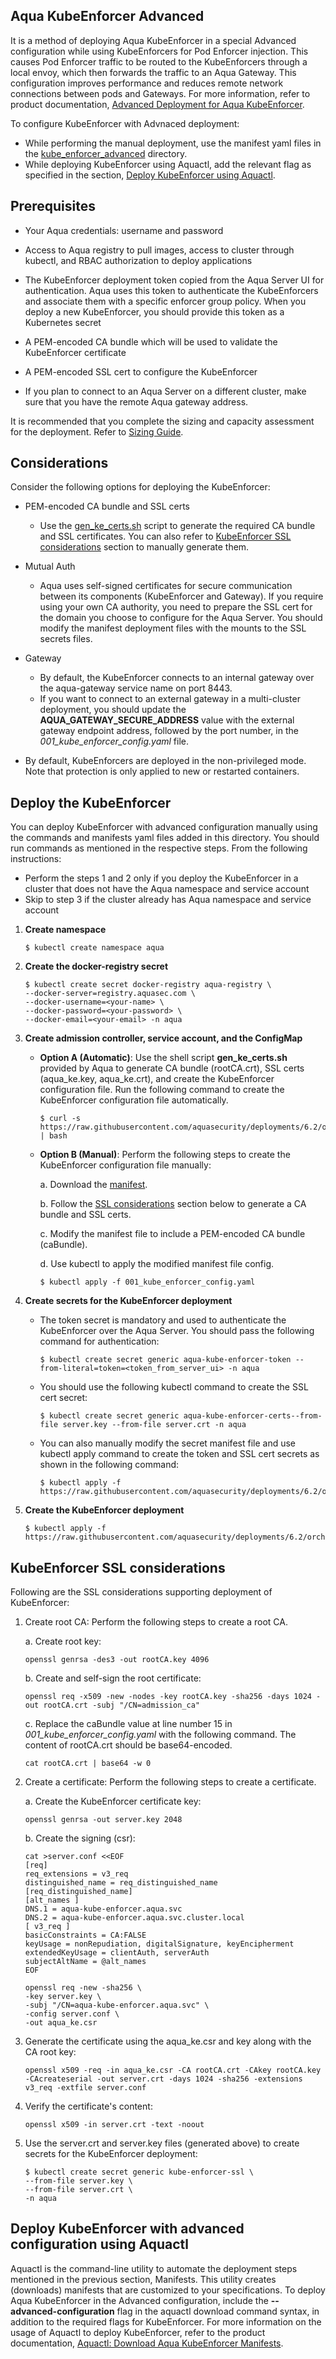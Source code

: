## Aqua KubeEnforcer Advanced

It is a method of deploying Aqua KubeEnforcer in a special Advanced configuration while using KubeEnforcers for Pod Enforcer injection. This causes Pod Enforcer traffic to be routed to the KubeEnforcers through a local envoy, which then forwards the traffic to an Aqua Gateway. This configuration improves performance and reduces remote network connections between pods and Gateways. For more information, refer to product documentation, [Advanced Deployment for Aqua KubeEnforcer](https://docs.aquasec.com/docs/deploy-k8s-aqua-kubeenforcers#section-advanced-deployment-for-pod-enforcer-injection).

To configure KubeEnforcer with Advnaced deployment:
- While performing the manual deployment, use the manifest yaml files in the [kube_enforcer_advanced](https://github.com/KoppulaRajender/deployments/tree/6.5_dev/2_enforcers/kube_enforcer/manifests/kube_enforcer_advanced) directory.
- While deploying KubeEnforcer using Aquactl, add the relevant flag as specified in the section, [Deploy KubeEnforcer using Aquactl](#deploy-kubeenforcer-using-aquactl).

## Prerequisites

- Your Aqua credentials: username and password

- Access to Aqua registry to pull images, access to cluster through kubectl, and RBAC authorization to deploy applications

- The KubeEnforcer deployment token copied from the Aqua Server UI for authentication. Aqua uses this token to authenticate the KubeEnforcers and associate them with a specific enforcer group policy. When you deploy a new KubeEnforcer, you should provide this token as a Kubernetes secret

- A PEM-encoded CA bundle which will be used to validate the KubeEnforcer certificate

- A PEM-encoded SSL cert to configure the KubeEnforcer

- If you plan to connect to an Aqua Server on a different cluster, make sure that you have the remote Aqua gateway address.

It is recommended that you complete the sizing and capacity assessment for the deployment. Refer to [Sizing Guide](https://docs.aquasec.com/docs/sizing-guide).

## Considerations

Consider the following options for deploying the KubeEnforcer:

- PEM-encoded CA bundle and SSL certs
  - Use the [gen_ke_certs.sh](https://github.com/KoppulaRajender/deployments/tree/6.5_dev/2_enforcers/kube_enforcer/manifests/kube_enforcer_advanced/gen_ke_certs.sh) script to generate the required CA bundle and SSL certificates. You can also refer to [KubeEnforcer SSL considerations](#kubeenforcer-ssl-considerations) section to manually generate them.

- Mutual Auth
  - Aqua uses self-signed certificates for secure communication between its components (KubeEnforcer and Gateway). If you require using your own CA authority, you need to prepare the SSL cert for the domain you choose to configure for the Aqua Server. You should modify the manifest deployment files with the mounts to the SSL secrets files.

- Gateway
  - By default, the KubeEnforcer connects to an internal gateway over the aqua-gateway service name on port 8443.
  - If you want to connect to an external gateway in a multi-cluster deployment, you should update the **AQUA_GATEWAY_SECURE_ADDRESS** value with the external gateway endpoint address, followed by the port number, in the *001_kube_enforcer_config.yaml* file.

- By default, KubeEnforcers are deployed in the non-privileged mode. Note that protection is only applied to new or restarted containers.

## Deploy the KubeEnforcer

You can deploy KubeEnforcer with advanced configuration manually using the commands and manifests yaml files added in this directory. You should run commands as mentioned in the respective steps. From the following instructions:
- Perform the steps 1 and 2 only if you deploy the KubeEnforcer in a cluster that does not have the Aqua namespace and service account
- Skip to step 3 if the cluster already has Aqua namespace and service account

1. **Create namespace**

   ```SHELL
   $ kubectl create namespace aqua
   ```

2. **Create the docker-registry secret**

   ```shell
   $ kubectl create secret docker-registry aqua-registry \
   --docker-server=registry.aquasec.com \
   --docker-username=<your-name> \
   --docker-password=<your-password> \
   --docker-email=<your-email> -n aqua
   ```

3. **Create admission controller, service account, and the ConfigMap**
   - **Option A (Automatic)**: Use the shell script **gen_ke_certs.sh** provided by Aqua to generate CA bundle (rootCA.crt), SSL certs (aqua_ke.key, aqua_ke.crt), and create the KubeEnforcer configuration file. Run the following command to create the KubeEnforcer configuration file automatically.
        
        ```shell
        $ curl -s https://raw.githubusercontent.com/aquasecurity/deployments/6.2/orchestrators/kubernetes/manifests/aqua_csp_009_enforcer/kube_enforcer_advanced/gen_ke_certs.sh | bash
        ```
   - **Option B (Manual)**: Perform the following steps to create the KubeEnforcer configuration file manually:
  
        a. Download the [manifest](https://raw.githubusercontent.com/aquasecurity/deployments/6.2/orchestrators/kubernetes/manifests/aqua_csp_009_enforcer/kube_enforcer_advanced/001_kube_enforcer_config.yaml).

        b. Follow the [SSL considerations](#kubeenforcer-ssl-considerations) section below to generate a CA bundle and SSL certs.

        c. Modify the manifest file to include a PEM-encoded CA bundle (caBundle).

        d. Use kubectl to apply the modified manifest file config.
        
        ```shell
        $ kubectl apply -f 001_kube_enforcer_config.yaml
        ```

4.  **Create secrets for the KubeEnforcer deployment** 

    * The token secret is mandatory and used to authenticate the KubeEnforcer over the Aqua Server.  You should pass the following command for authentication:

      ```shell
      $ kubectl create secret generic aqua-kube-enforcer-token --from-literal=token=<token_from_server_ui> -n aqua
      ```
    * You should use the following kubectl command to create the SSL cert secret:
    
      ```shell
      $ kubectl create secret generic aqua-kube-enforcer-certs--from-file server.key --from-file server.crt -n aqua
      ```

    * You can also manually modify the secret manifest file and use kubectl apply command to create the token and SSL cert secrets as shown in the following command:

      ```shell
      $ kubectl apply -f https://raw.githubusercontent.com/aquasecurity/deployments/6.2/orchestrators/kubernetes/manifests/aqua_csp_009_enforcer/kube_enforcer_advanced/002_kube_enforcer_secrets.yaml
      ```

5. **Create the KubeEnforcer deployment**

   ```shell
   $ kubectl apply -f https://raw.githubusercontent.com/aquasecurity/deployments/6.2/orchestrators/kubernetes/manifests/aqua_csp_009_enforcer/kube_enforcer_advanced/003_kube_enforcer_deploy.yaml
   ```

## KubeEnforcer SSL considerations
Following are the SSL considerations supporting deployment of KubeEnforcer:

1. Create root CA: Perform the following steps to create a root CA.

    a. Create root key:

      ```shell
      openssl genrsa -des3 -out rootCA.key 4096
      ```

    b. Create and self-sign the root certificate:

     ```shell
     openssl req -x509 -new -nodes -key rootCA.key -sha256 -days 1024 -out rootCA.crt -subj "/CN=admission_ca"
     ```

    c. Replace the caBundle value at line number 15 in *001_kube_enforcer_config.yaml* with the following command. The content of rootCA.crt should be base64-encoded.

     ```shell
     cat rootCA.crt | base64 -w 0
     ```

2. Create a certificate: Perform the following steps to create a certificate.

    a. Create the KubeEnforcer certificate key:

     ```shell
     openssl genrsa -out server.key 2048
     ```

    b. Create the signing (csr):

     ```shell
     cat >server.conf <<EOF
     [req]
     req_extensions = v3_req
     distinguished_name = req_distinguished_name
     [req_distinguished_name]
     [alt_names ]
     DNS.1 = aqua-kube-enforcer.aqua.svc
     DNS.2 = aqua-kube-enforcer.aqua.svc.cluster.local
     [ v3_req ]
     basicConstraints = CA:FALSE
     keyUsage = nonRepudiation, digitalSignature, keyEncipherment
     extendedKeyUsage = clientAuth, serverAuth
     subjectAltName = @alt_names
     EOF
     ```

     ```shell
     openssl req -new -sha256 \
     -key server.key \
     -subj "/CN=aqua-kube-enforcer.aqua.svc" \
     -config server.conf \
     -out aqua_ke.csr
     ```

3. Generate the certificate using the aqua_ke.csr and key along with the CA root key:

   ```shell
   openssl x509 -req -in aqua_ke.csr -CA rootCA.crt -CAkey rootCA.key -CAcreateserial -out server.crt -days 1024 -sha256 -extensions v3_req -extfile server.conf 
   ``` 

4. Verify the certificate's content:

   ```shell
   openssl x509 -in server.crt -text -noout
   ```

5. Use the server.crt and server.key files (generated above) to create secrets for the KubeEnforcer deployment:

   ```shell
   $ kubectl create secret generic kube-enforcer-ssl \
   --from-file server.key \
   --from-file server.crt \
   -n aqua
   ```

## Deploy KubeEnforcer with advanced configuration using Aquactl
Aquactl is the command-line utility to automate the deployment steps mentioned in the previous section, Manifests. This utility creates (downloads) manifests that are customized to your specifications. To deploy Aqua KubeEnforcer in the Advanced configuration, include the **--advanced-configuration** flag in the aquactl download command syntax, in addition to the required flags for KubeEnforcer. For more information on the usage of Aquactl to deploy KubeEnforcer, refer to the product documentation, [Aquactl: Download Aqua KubeEnforcer Manifests](https://docs.aquasec.com/docs/aquactl-download-manifests-kubeenforcer).